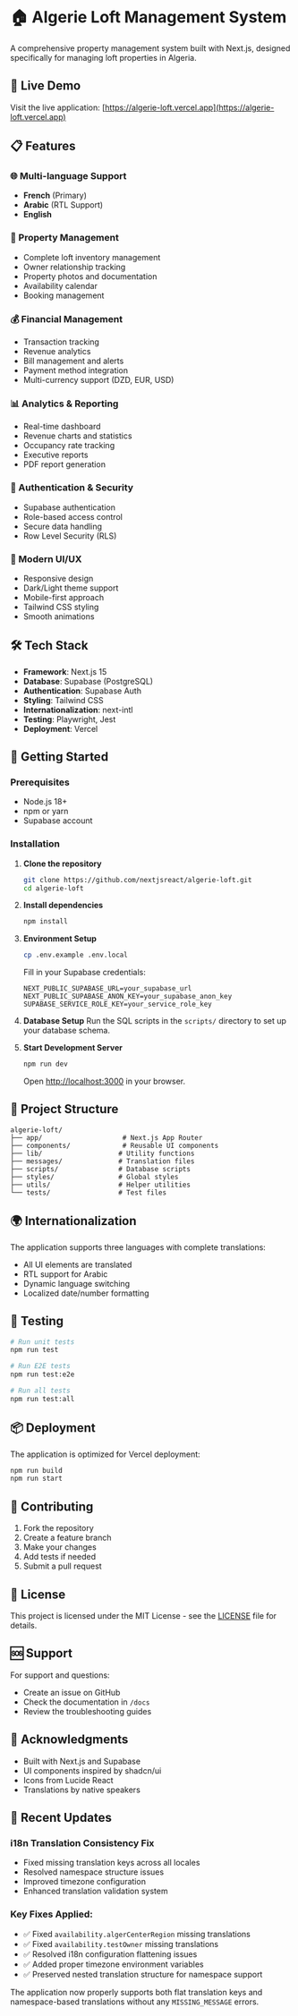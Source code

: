 # 🏠 Algerie Loft Management System

A comprehensive property management system built with Next.js, designed specifically for managing loft properties in Algeria.

## 🚀 Live Demo

Visit the live application: [https://algerie-loft.vercel.app](https://algerie-loft.vercel.app)

## 📋 Features

### 🌐 Multi-language Support
- **French** (Primary)
- **Arabic** (RTL Support)
- **English**

### 🏢 Property Management
- Complete loft inventory management
- Owner relationship tracking
- Property photos and documentation
- Availability calendar
- Booking management

### 💰 Financial Management
- Transaction tracking
- Revenue analytics
- Bill management and alerts
- Payment method integration
- Multi-currency support (DZD, EUR, USD)

### 📊 Analytics & Reporting
- Real-time dashboard
- Revenue charts and statistics
- Occupancy rate tracking
- Executive reports
- PDF report generation

### 🔐 Authentication & Security
- Supabase authentication
- Role-based access control
- Secure data handling
- Row Level Security (RLS)

### 📱 Modern UI/UX
- Responsive design
- Dark/Light theme support
- Mobile-first approach
- Tailwind CSS styling
- Smooth animations

## 🛠️ Tech Stack

- **Framework**: Next.js 15
- **Database**: Supabase (PostgreSQL)
- **Authentication**: Supabase Auth
- **Styling**: Tailwind CSS
- **Internationalization**: next-intl
- **Testing**: Playwright, Jest
- **Deployment**: Vercel

## 🚀 Getting Started

### Prerequisites
- Node.js 18+ 
- npm or yarn
- Supabase account

### Installation

1. **Clone the repository**
   ```bash
   git clone https://github.com/nextjsreact/algerie-loft.git
   cd algerie-loft
   ```

2. **Install dependencies**
   ```bash
   npm install
   ```

3. **Environment Setup**
   ```bash
   cp .env.example .env.local
   ```
   
   Fill in your Supabase credentials:
   ```env
   NEXT_PUBLIC_SUPABASE_URL=your_supabase_url
   NEXT_PUBLIC_SUPABASE_ANON_KEY=your_supabase_anon_key
   SUPABASE_SERVICE_ROLE_KEY=your_service_role_key
   ```

4. **Database Setup**
   Run the SQL scripts in the `scripts/` directory to set up your database schema.

5. **Start Development Server**
   ```bash
   npm run dev
   ```

   Open [http://localhost:3000](http://localhost:3000) in your browser.

## 📁 Project Structure

```
algerie-loft/
├── app/                    # Next.js App Router
├── components/             # Reusable UI components
├── lib/                   # Utility functions
├── messages/              # Translation files
├── scripts/               # Database scripts
├── styles/                # Global styles
├── utils/                 # Helper utilities
└── tests/                 # Test files
```

## 🌍 Internationalization

The application supports three languages with complete translations:
- All UI elements are translated
- RTL support for Arabic
- Dynamic language switching
- Localized date/number formatting

## 🧪 Testing

```bash
# Run unit tests
npm run test

# Run E2E tests
npm run test:e2e

# Run all tests
npm run test:all
```

## 📦 Deployment

The application is optimized for Vercel deployment:

```bash
npm run build
npm run start
```

## 🤝 Contributing

1. Fork the repository
2. Create a feature branch
3. Make your changes
4. Add tests if needed
5. Submit a pull request

## 📄 License

This project is licensed under the MIT License - see the [LICENSE](LICENSE) file for details.

## 🆘 Support

For support and questions:
- Create an issue on GitHub
- Check the documentation in `/docs`
- Review the troubleshooting guides

## 🙏 Acknowledgments

- Built with Next.js and Supabase
- UI components inspired by shadcn/ui
- Icons from Lucide React
- Translations by native speakers

## 🔧 Recent Updates

### i18n Translation Consistency Fix
- Fixed missing translation keys across all locales
- Resolved namespace structure issues
- Improved timezone configuration
- Enhanced translation validation system

### Key Fixes Applied:
- ✅ Fixed `availability.algerCenterRegion` missing translations
- ✅ Fixed `availability.testOwner` missing translations  
- ✅ Resolved i18n configuration flattening issues
- ✅ Added proper timezone environment variables
- ✅ Preserved nested translation structure for namespace support

The application now properly supports both flat translation keys and namespace-based translations without any `MISSING_MESSAGE` errors.